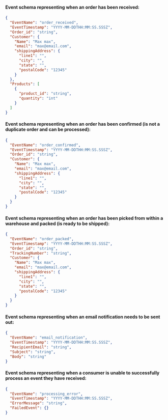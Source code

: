 #### Event schema representing when an order has been received:

```json
{
  "EventName": "order_received",
  "EventTimestamp": "YYYY-MM-DDTHH:MM:SS.SSSZ",
  "Order_id": "string",
  "Customer": {
    "Name": "Max max",
    "email": "max@email.com",
    "shippingAddress": {
      "line1": "",
      "city": "",
      "state": "",
      "postalCode": "12345"
    }
  },
  "Products": [
    {
      "product_id": "string",
      "quantity": "int"
    }
  ]
}
```

#### Event schema representing when an order has been confirmed (is not a duplicate order and can be processed):

```json
{
  "EventName": "order_confirmed",
  "EventTimestamp": "YYYY-MM-DDTHH:MM:SS.SSSZ",
  "Order_id": "string",
  "Customer": {
    "Name": "Max max",
    "email": "max@email.com",
    "shippingAddress": {
      "line1": "",
      "city": "",
      "state": "",
      "postalCode": "12345"
    }
  }
}
```

#### Event schema representing when an order has been picked from within a warehouse and packed (is ready to be shipped):

```json
{
  "EventName": "order_packed",
  "EventTimestamp": "YYYY-MM-DDTHH:MM:SS.SSSZ",
  "Order_id": "string",
  "TrackingNumber": "string",
  "Customer": {
    "Name": "Max max",
    "email": "max@email.com",
    "shippingAddress": {
      "line1": "",
      "city": "",
      "state": "",
      "postalCode": "12345"
    }
  }
}
```

#### Event schema representing when an email notification needs to be sent out:

```json
{
  "EventName": "email_notification",
  "EventTimestamp": "YYYY-MM-DDTHH:MM:SS.SSSZ",
  "RecipientEmail": "string",
  "Subject": "string",
  "Body": "string"
}
```

#### Event schema representing when a consumer is unable to successfully process an event they have received:

```json
{
  "EventName": "processing_error",
  "EventTimestamp": "YYYY-MM-DDTHH:MM:SS.SSSZ",
  "ErrorMessage": "string",
  "FailedEvent": {}
}
```
